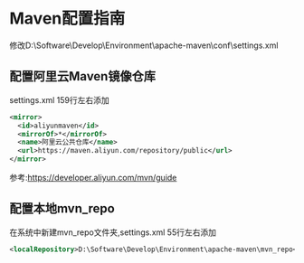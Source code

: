 # Maven配置指南
修改D:\Software\Develop\Environment\apache-maven\conf\settings.xml  
## 配置阿里云Maven镜像仓库
settings.xml 159行左右添加  
```xml
<mirror>
  <id>aliyunmaven</id>
  <mirrorOf>*</mirrorOf>
  <name>阿里云公共仓库</name>
  <url>https://maven.aliyun.com/repository/public</url>
</mirror>
```
参考:https://developer.aliyun.com/mvn/guide  
## 配置本地mvn_repo
在系统中新建mvn_repo文件夹,settings.xml 55行左右添加
```xml
<localRepository>D:\Software\Develop\Environment\apache-maven\mvn_repo</localRepository>
```
